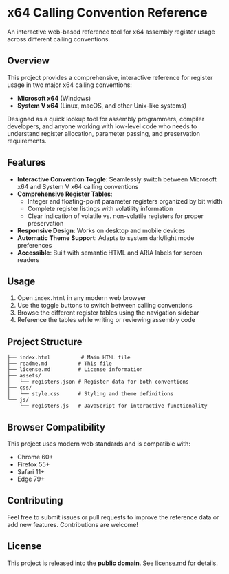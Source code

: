 # x64 Calling Convention Reference

An interactive web-based reference tool for x64 assembly register usage across different calling conventions.

## Overview

This project provides a comprehensive, interactive reference for register usage in two major x64 calling conventions:

- **Microsoft x64** (Windows)
- **System V x64** (Linux, macOS, and other Unix-like systems)

Designed as a quick lookup tool for assembly programmers, compiler developers, and anyone working with low-level code who needs to understand register allocation, parameter passing, and preservation requirements.

## Features

- **Interactive Convention Toggle**: Seamlessly switch between Microsoft x64 and System V x64 calling conventions
- **Comprehensive Register Tables**: 
  - Integer and floating-point parameter registers organized by bit width
  - Complete register listings with volatility information
  - Clear indication of volatile vs. non-volatile registers for proper preservation
- **Responsive Design**: Works on desktop and mobile devices
- **Automatic Theme Support**: Adapts to system dark/light mode preferences
- **Accessible**: Built with semantic HTML and ARIA labels for screen readers

## Usage

1. Open `index.html` in any modern web browser
2. Use the toggle buttons to switch between calling conventions
3. Browse the different register tables using the navigation sidebar
4. Reference the tables while writing or reviewing assembly code

## Project Structure

```
├── index.html          # Main HTML file
├── readme.md          # This file
├── license.md         # License information
├── assets/
│   └── registers.json # Register data for both conventions
├── css/
│   └── style.css      # Styling and theme definitions
└── js/
    └── registers.js   # JavaScript for interactive functionality
```

## Browser Compatibility

This project uses modern web standards and is compatible with:
- Chrome 60+
- Firefox 55+
- Safari 11+
- Edge 79+

## Contributing

Feel free to submit issues or pull requests to improve the reference data or add new features. Contributions are welcome!

## License

This project is released into the **public domain**. See [license.md](license.md) for details.